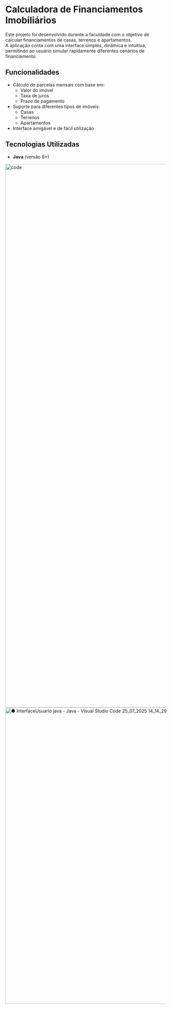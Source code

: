 # Calculadora de Financiamentos Imobiliários

Este projeto foi desenvolvido durante a faculdade com o objetivo de calcular financiamentos de casas, terrenos e apartamentos.  
A aplicação conta com uma interface simples, dinâmica e intuitiva, permitindo ao usuário simular rapidamente diferentes cenários de financiamento.

## Funcionalidades
- Cálculo de parcelas mensais com base em:
  - Valor do imóvel
  - Taxa de juros
  - Prazo de pagamento
- Suporte para diferentes tipos de imóveis:
  - Casas
  - Terrenos
  - Apartamentos
- Interface amigável e de fácil utilização

## Tecnologias Utilizadas
- **Java** (versão 8+)

<img width="1526" height="1698" alt="code" src="https://github.com/user-attachments/assets/4a36c526-6847-40fd-991b-b72a1d4a8e2e" />
<img width="1595" height="926" alt="● InterfaceUsuario java - Java - Visual Studio Code 25_07_2025 14_14_29" src="https://github.com/user-attachments/assets/4ec0ecbf-d456-478c-b759-fc86deb9fc13" />
